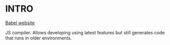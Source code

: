 # INTRO

[Babel website](https://babeljs.io)

JS compiler. Allows developing using latest features but still generates code that runs in older environments.
